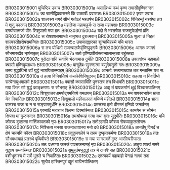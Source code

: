 BR0303015001	युधिष्ठिर उवाच
BR0303015001a	असान्निध्यं कथं कृष्ण तवासीद्वृष्णिनन्दन
BR0303015001c	क्व चासीद्विप्रवासस्ते किं वाकार्षीः प्रवासकः
BR0303015002	कृष्ण उवाच
BR0303015002a	शाल्वस्य नगरं सौभं गतोऽहं भरतर्षभ
BR0303015002c	विनिहन्तुं नरश्रेष्ठ तत्र मे शृणु कारणम्
BR0303015003a	महातेजा महाबाहुर्यः स राजा महायशाः
BR0303015003c	दमघोषात्मजो वीरः शिशुपालो मया हतः
BR0303015004a	यज्ञे ते भरतश्रेष्ठ राजसूयेऽर्हणां प्रति
BR0303015004c	स रोषवशसम्प्राप्तो नामृष्यत दुरात्मवान्
BR0303015005a	श्रुत्वा तं निहतं शाल्वस्तीव्ररोषसमन्वितः
BR0303015005c	उपायाद्द्वारकां शून्यामिहस्थे मयि भारत
BR0303015006a	स तत्र योधितो राजन्बालकैर्वृष्णिपुङ्गवैः
BR0303015006c	आगतः कामगं सौभमारुह्यैव नृशंसकृत्
BR0303015007a	ततो वृष्णिप्रवीरांस्तान्बालान्हत्वा बहूंस्तदा
BR0303015007c	पुरोद्यानानि सर्वाणि भेदयामास दुर्मतिः
BR0303015008a	उक्तवांश्च महाबाहो क्वासौ वृष्णिकुलाधमः
BR0303015008c	वासुदेवः सुमन्दात्मा वसुदेवसुतो गतः
BR0303015009a	तस्य युद्धार्थिनो दर्पं युद्धे नाशयितास्म्यहम्
BR0303015009c	आनर्ताः सत्यमाख्यात तत्र गन्तास्मि यत्र सः
BR0303015010a	तं हत्वा विनिवर्तिष्ये कंसकेशिनिषूदनम्
BR0303015010c	अहत्वा न निवर्तिष्ये सत्येनायुधमालभे
BR0303015011a	क्वासौ क्वासाविति पुनस्तत्र तत्र विधावति
BR0303015011c	मया किल रणे युद्धं काङ्क्षमाणः स सौभराट्
BR0303015012a	अद्य तं पापकर्माणं क्षुद्रं विश्वासघातिनम्
BR0303015012c	शिशुपालवधामर्षाद्गमयिष्ये यमक्षयम्
BR0303015013a	मम पापस्वभावेन भ्राता येन निपातितः
BR0303015013c	शिशुपालो महीपालस्तं वधिष्ये महीतले
BR0303015014a	भ्राता बालश्च राजा च न च सङ्ग्राममूर्धनि
BR0303015014c	प्रमत्तश्च हतो वीरस्तं हनिष्ये जनार्दनम्
BR0303015015a	एवमादि महाराज विलप्य दिवमास्थितः
BR0303015015c	कामगेन स सौभेन क्षिप्त्वा मां कुरुनन्दन
BR0303015016a	तमश्रौषमहं गत्वा यथा वृत्तः सुदुर्मतिः
BR0303015016c	मयि कौरव्य दुष्टात्मा मार्त्तिकावतको नृपः
BR0303015017a	ततोऽहमपि कौरव्य रोषव्याकुललोचनः
BR0303015017c	निश्चित्य मनसा राजन्वधायास्य मनो दधे
BR0303015018a	आनर्तेषु विमर्दं च क्षेपं चात्मनि कौरव
BR0303015018c	प्रवृद्धमवलेपं च तस्य दुष्कृतकर्मणः
BR0303015019a	ततः सौभवधायाहं प्रतस्थे पृथिवीपते
BR0303015019c	स मया सागरावर्ते दृष्ट आसीत्परीप्सता
BR0303015020a	ततः प्रध्माप्य जलजं पाञ्चजन्यमहं नृप
BR0303015020c	आहूय शाल्वं समरे युद्धाय समवस्थितः
BR0303015021a	सुमुहूर्तमभूद्युद्धं तत्र मे दानवैः सह
BR0303015021c	वशीभूताश्च मे सर्वे भूतले च निपातिताः
BR0303015022a	एतत्कार्यं महाबाहो येनाहं नागमं तदा
BR0303015022c	श्रुत्वैव हास्तिनपुरं द्यूतं चाविनयोत्थितम्
